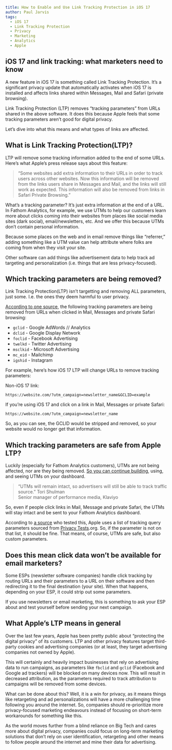 ```yaml
title: How to Enable and Use Link Tracking Protection in iOS 17
author: Paul Jarvis
tags:
  - iOS 17
  - Link Tracking Protection
  - Privacy
  - Marketing
  - Analytics
  - Apple
```

iOS 17 and link tracking: what marketers need to know
-----------------------------------------------------

A new feature in iOS 17 is something called Link Tracking Protection. It’s a significant privacy update that automatically activates when iOS 17 is installed and affects links shared within Messages, Mail and Safari (private browsing).

Link Tracking Protection (LTP) removes “tracking parameters” from URLs shared in the above software. It does this because Apple feels that some tracking parameters aren’t good for digital privacy.

Let’s dive into what this means and what types of links are affected.

What is Link Tracking Protection(LTP)?
--------------------------------------

LTP will remove some tracking information added to the end of some URLs. Here’s what Apple’s press release says about this feature:

> “Some websites add extra information to their URLs in order to track users across other websites. Now this information will be removed from the links users share in Messages and Mail, and the links will still work as expected. This information will also be removed from links in Safari Private Browsing.”

What’s a tracking parameter? It’s just extra information at the end of a URL. In Fathom Analytics, for example, we use UTMs to help our customers learn more about clicks coming into their websites from places like social media sites (dark social), email/newsletters, etc. And we offer this because UTMs don’t contain personal information.

Because some places on the web and in email remove things like “referrer,” adding something like a UTM value can help attribute where folks are coming from when they visit your site.

Other software can add things like advertisement data to help track ad targeting and personalization (i.e. things that are less privacy-focused).

Which tracking parameters are being removed?
--------------------------------------------

Link Tracking Protection(LTP) isn’t targetting and removing ALL parameters, just some. I.e. the ones they deem harmful to user privacy.

[According to one source](https://www.wojtek.ch/advertising/safari-17-beta-utm-tracking-parameters-problem/), the following tracking parameters are being removed from URLs when clicked in Mail, Messages and private Safari browsing:

*   `gclid` - Google AdWords // Analytics
*   `dclid` - Google Display Network
*   `foclid` - Facebook Advertising
*   `twelkd` - Twitter Advertising
*   `msclkid` - Microsoft Advertising
*   `mc_eid` - Mailchimp
*   `igshid` - Instagram

For example, here’s how iOS 17 LTP will change URLs to remove tracking parameters:

Non-iOS 17 link:

```
https://website.com/?utm_campaign=newsletter_name&GCLID=example
```

If you’re using iOS 17 and click on a link in Mail, Messages or private Safari:

```
https://website.com/?utm_campaign=newsletter_name
```

So, as you can see, the GCLID would be stripped and removed, so your website would no longer get that information.

Which tracking parameters are safe from Apple LTP?
--------------------------------------------------

Luckily (especially for Fathom Analytics customers), UTMs are not being affected, nor are they being removed. [So you can continue building](https://usefathom.com/utm-builder), using, and seeing UTMs on your dashboard.

> “UTMs will remain intact, so advertisers will still be able to track traffic source.” Tori Shulman  
> Senior manager of performance media, Klaviyo

So, even if people click links in Mail, Message and private Safari, the UTMs will stay intact and be sent to your Fathom Analytics dashboard.

According to [a source](https://www.linkedin.com/in/jonathan-cairo/) who tested this, Apple uses a list of tracking query parameters sourced from [Privacy Tests](https://privacytests.org/).org. So, if the parameter is not on that list, it should be fine. That means, of course, UTMs are safe, but also custom parameters.

Does this mean click data won’t be available for email marketers?
-----------------------------------------------------------------

Some ESPs (newsletter software companies) handle click tracking by routing URLs and their parameters to a URL on their software and then redirecting it to the final destination (your site). When that happens, depending on your ESP, it could strip out some parameters.

If you use newsletters or email marketing, this is something to ask your ESP about and test yourself before sending your next campaign.

What Apple’s LTP means in general
---------------------------------

Over the last few years, Apple has been pretty public about “protecting the digital privacy” of its customers. LTP and other privacy features target third-party cookies and advertising companies (or at least, they target advertising companies not owned by Apple).

This will certainly and heavily impact businesses that rely on advertising data to run campaigns, as parameters like `fbclid` and `gclid` (Facebook and Google ad trackers) will be blocked on many devices now. This will result in decreased attribution, as the parameters required to track attribution to campaigns will be removed from some devices.

What can be done about this? Well, it is a win for privacy, as it means things like retargeting and ad personalizations will have a more challenging time following you around the internet. So, companies should re-prioritize more privacy-focused marketing endeavours instead of focusing on short-term workarounds for something like this.

As the world moves further from a blind reliance on Big Tech and cares more about digital privacy, companies could focus on long-term marketing solutions that don’t rely on user identification, retargeting and other means to follow people around the internet and mine their data for advertising.
